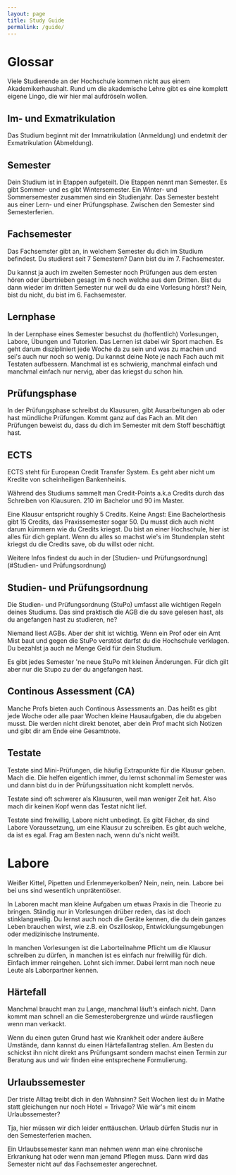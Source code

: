 ```yaml
---
layout: page
title: Study Guide
permalink: /guide/
---
```


# Glossar

Viele Studierende an der Hochschule kommen nicht aus einem Akademikerhaushalt.
Rund um die akademische Lehre gibt es eine komplett eigene Lingo, die wir hier mal aufdröseln wollen.

## Im- und Exmatrikulation

Das Studium beginnt mit der Immatrikulation (Anmeldung) und endetmit der Exmatrikulation (Abmeldung). 

## Semester
Dein Studium ist in Etappen aufgeteilt.
Die Etappen nennt man Semester.
Es gibt Sommer- und es gibt Wintersemester.
Ein Winter- und Sommersemester zusammen sind ein Studienjahr.
Das Semester besteht aus einer Lern- und einer Prüfungsphase.
Zwischen den Semester sind Semesterferien.

## Fachsemester
Das Fachsemster gibt an, in welchem Semester du dich im Studium befindest.
Du studierst seit 7 Semestern?
Dann bist du im 7. Fachsemester.

Du kannst ja auch im zweiten Semester noch Prüfungen aus dem ersten hören oder übertrieben gesagt im 6 noch welche aus dem Dritten.
Bist du dann wieder im dritten Semester nur weil du da eine Vorlesung hörst?
Nein, bist du nicht, du bist im 6. Fachsemester.

## Lernphase
In der Lernphase eines Semester besuchst du (hoffentlich) Vorlesungen, Labore, Übungen und Tutorien.
Das Lernen ist dabei wir Sport machen.
Es geht darum diszipliniert jede Woche da zu sein und was zu machen und sei's auch nur noch so wenig.
Du kannst deine Note je nach Fach auch mit Testaten aufbessern.
Manchmal ist es schwierig, manchmal einfach und manchmal einfach nur nervig, aber das kriegst du schon hin.

## Prüfungsphase
In der Prüfungsphase schreibst du Klausuren, gibt Ausarbeitungen ab oder hast mündliche Prüfungen.
Kommt ganz auf das Fach an.
Mit den Prüfungen beweist du, dass du dich im Semester mit dem Stoff beschäftigt hast.

## ECTS
ECTS steht für European Credit Transfer System.
Es geht aber nicht um Kredite von scheinheiligen Bankenheinis.

Während des Studiums sammelt man Credit-Points a.k.a Credits durch das Schreiben von Klausuren.
210 im Bachelor und 90 im Master.

Eine Klausur entspricht roughly 5 Credits.
Keine Angst: Eine Bachelorthesis gibt 15 Credits, das Praxissemester sogar 50.
Du musst dich auch nicht darum kümmern wie du Credits kriegst.
Du bist an einer Hochschule, hier ist alles für dich geplant.
Wenn du alles so machst wie's im Stundenplan steht kriegst du die Credits save, ob du willst oder nicht.

Weitere Infos findest du auch in der [Studien- und Prüfungsordnung](#Studien- und Prüfungsordnung)

## Studien- und Prüfungsordnung
Die Studien- und Prüfungsordnung (StuPo) umfasst alle wichtigen Regeln deines Studiums.
Das sind praktisch die AGB die du save gelesen hast, als du angefangen hast zu studieren, ne?

Niemand liest AGBs.
Aber der shit ist wichtig.
Wenn ein Prof oder ein Amt Mist baut und gegen die StuPo verstöst darfst du die Hochschule verklagen.
Du bezahlst ja auch ne Menge Geld für dein Studium.

Es gibt jedes Semester 'ne neue StuPo mit kleinen Änderungen.
Für dich gilt aber nur die Stupo zu der du angefangen hast.


## Continous Assessment (CA)
Manche Profs bieten auch Continous Assessments an. 
Das heißt es gibt jede Woche oder alle paar Wochen kleine Hausaufgaben, die du abgeben musst.
Die werden nicht direkt benotet, aber dein Prof macht sich Notizen und gibt dir am Ende eine Gesamtnote.

## Testate
Testate sind Mini-Prüfungen, die häufig Extrapunkte für die Klausur geben.
Mach die.
Die helfen eigentlich immer, du lernst schonmal im Semester was und dann bist du in der Prüfungssituation nicht komplett nervös.

Testate sind oft schwerer als Klausuren, weil man weniger Zeit hat.
Also mach dir keinen Kopf wenn das Testat nicht lief.

Testate sind freiwillig, Labore nicht unbedingt.
Es gibt Fächer, da sind Labore Voraussetzung, um eine Klausur zu schreiben.
Es gibt auch welche, da ist es egal.
Frag am Besten nach, wenn du's nicht weißt.

# Labore
Weißer Kittel, Pipetten und Erlenmeyerkolben?
Nein, nein, nein.
Labore bei bei uns sind wesentlich unprätentiöser.

In Laboren macht man kleine Aufgaben um etwas Praxis in die Theorie zu bringen.
Ständig nur in Vorlesungen drüber reden, das ist doch stinklangweilig.
Du lernst auch noch die Geräte kennen, die du dein ganzes Leben brauchen wirst, wie z.B. ein Oszilloskop, Entwicklungsumgebungen oder medizinische Instrumente.

In manchen Vorlesungen ist die Laborteilnahme Pflicht um die Klausur schreiben zu dürfen, in manchen ist es einfach nur freiwillig für dich.
Einfach immer reingehen.
Lohnt sich immer.
Dabei lernt man noch neue Leute als Laborpartner kennen.

## Härtefall
Manchmal braucht man zu Lange, manchmal läuft's einfach nicht.
Dann kommt man schnell an die Semesterobergrenze und würde rausfliegen wenn man verkackt.

Wenn du einen guten Grund hast wie Krankheit oder andere äußere Umstände, dann kannst du einen Härtefallantrag stellen.
Am Besten du schickst ihn nicht direkt ans Prüfungsamt sondern machst einen Termin zur Beratung aus und wir finden eine entsprechene Formulierung.

## Urlaubssemester
Der triste Alltag treibt dich in den Wahnsinn?
Seit Wochen liest du in Mathe statt gleichungen nur noch Hotel = Trivago?
Wie wär's mit einem Urlaubssemester?

Tja, hier müssen wir dich leider enttäuschen.
Urlaub dürfen Studis nur in den Semesterferien machen.

Ein Urlaubssemester kann man nehmen wenn man eine chronische Erkrankung hat oder wenn man jemand Pflegen muss.
Dann wird das Semester nicht auf das Fachsemester angerechnet.
